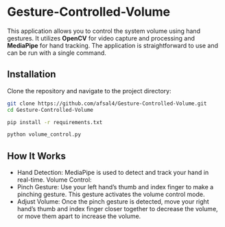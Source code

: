 # Gesture-Controlled-Volume

This application allows you to control the system volume using hand gestures. It utilizes **OpenCV** for video capture and processing and **MediaPipe** for hand tracking. The application is straightforward to use and can be run with a single command.

## Installation

Clone the repository and navigate to the project directory:

```bash
git clone https://github.com/afsal4/Gesture-Controlled-Volume.git
cd Gesture-Controlled-Volume

pip install -r requirements.txt

python volume_control.py
```


## How It Works
- Hand Detection: MediaPipe is used to detect and track your hand in real-time.
Volume Control:
- Pinch Gesture: Use your left hand’s thumb and index finger to make a pinching gesture. This gesture activates the volume control mode.
- Adjust Volume: Once the pinch gesture is detected, move your right hand’s thumb and index finger closer together to decrease the volume, or move them apart to increase the volume.
